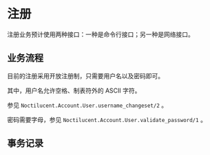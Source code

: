 # 注册

注册业务预计使用两种接口：一种是命令行接口；另一种是网络接口。

## 业务流程

目前的注册采用开放注册制，只需要用户名以及密码即可。

其中，用户名允许空格、制表符外的 ASCII 字符。

参见 `Noctilucent.Account.User.username_changeset/2` 。

密码需要字母，参见 `Noctilucent.Account.User.validate_password/1` 。

## 事务记录
